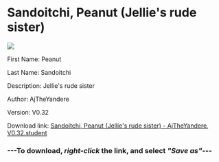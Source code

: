# Sandoitchi, Peanut (Jellie's rude sister)

<img src = "https://raw.githubusercontent.com/Arbiter1223/Daigaku-Gurashi-Custom-Students/master/Students/Files/Sandoitchi%2C%20Peanut%20(Jellie's%20rude%20sister).png">

First Name: Peanut

Last Name: Sandoitchi

Description: Jellie's rude sister

Author: AjTheYandere

Version: V0.32

Download link: <a href="https://raw.githubusercontent.com/Arbiter1223/Daigaku-Gurashi-Custom-Students/master/Students/Files/Sandoitchi%2C%20Peanut%20(Jellie's%20rude%20sister)%20-%20AjTheYandere%2C%20V0.32.student">Sandoitchi, Peanut (Jellie's rude sister) - AjTheYandere, V0.32.student</a>

### ---**To download, _right-click_ the link, and select _"Save as"_**---
